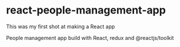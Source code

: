# react-people-management-app
This was my first shot at making a React app

People management app build with React, redux and @reactjs/toolkit

